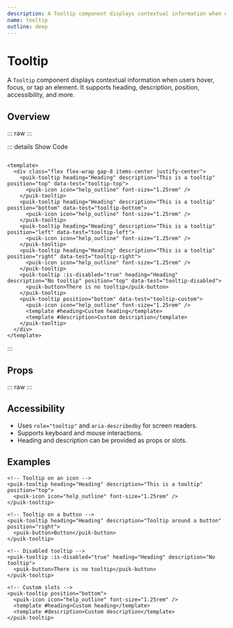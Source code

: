 ```yaml
---
description: A Tooltip component displays contextual information when users hover, focus, or tap an element. It supports heading, description, position, accessibility, and more.
name: tooltip
outline: deep
---
```


<script setup>
import Tooltip from '@vitepress/components/Tooltip.vue';
import DataAttributes from '@vitepress/utilities/DataAttributes.vue';
import ComponentOverview from '@vitepress/utilities/ComponentOverview.vue';

const tooltip_attributes = [
  {
    prop: 'heading',
    type: 'string',
    default: undefined,
    description: 'Sets the tooltip heading (also available as a slot)'
  },
  {
    prop: 'description',
    type: 'string',
    default: undefined,
    description: 'Sets the tooltip description (also available as a slot)'
  },
  {
    prop: 'position',
    type: 'PuikTooltipPositions',
    details: `
enum PuikTooltipPositions {
  Top = 'top',
  Bottom = 'bottom',
  Left = 'left',
  Right = 'right',
}
    `,
    default: 'top',
    description: 'Sets the tooltip position'
  },
  {
    prop: 'isDisabled',
    type: 'boolean',
    default: false,
    description: 'Enable or disable the tooltip'
  },
  {
    prop: 'maxWidth',
    type: 'string',
    default: 'max-content',
    description: 'Sets a maximum width for the tooltip (in px)'
  },
  {
    prop: 'zindex',
    type: 'number',
    default: 1000,
    description: 'Sets the z-index level'
  },
  {
    prop: 'disappearDelay',
    type: 'number',
    default: 50,
    description: 'Sets the timer to make the tooltip disappear (in ms)'
  },
  {
    prop: 'dataTest',
    type: 'string',
    default: undefined,
    description: 'Sets the data-test attribute on the tooltip and its content'
  }
];
</script>

# Tooltip

A `Tooltip` component displays contextual information when users hover, focus, or tap an element. It supports heading, description, position, accessibility, and more.

## Overview

::: raw
<ComponentOverview>
  <Tooltip />
</ComponentOverview>
:::

::: details Show Code

```vue

<template>
  <div class="flex flex-wrap gap-8 items-center justify-center">
    <puik-tooltip heading="Heading" description="This is a tooltip" position="top" data-test="tooltip-top">
      <puik-icon icon="help_outline" font-size="1.25rem" />
    </puik-tooltip>
    <puik-tooltip heading="Heading" description="This is a tooltip" position="bottom" data-test="tooltip-bottom">
      <puik-icon icon="help_outline" font-size="1.25rem" />
    </puik-tooltip>
    <puik-tooltip heading="Heading" description="This is a tooltip" position="left" data-test="tooltip-left">
      <puik-icon icon="help_outline" font-size="1.25rem" />
    </puik-tooltip>
    <puik-tooltip heading="Heading" description="This is a tooltip" position="right" data-test="tooltip-right">
      <puik-icon icon="help_outline" font-size="1.25rem" />
    </puik-tooltip>
    <puik-tooltip :is-disabled="true" heading="Heading" description="No tooltip" position="top" data-test="tooltip-disabled">
      <puik-button>There is no tooltip</puik-button>
    </puik-tooltip>
    <puik-tooltip position="bottom" data-test="tooltip-custom">
      <puik-icon icon="help_outline" font-size="1.25rem" />
      <template #heading>Custom heading</template>
      <template #description>Custom description</template>
    </puik-tooltip>
  </div>
</template>

```

:::

## Props

::: raw
<DataAttributes :attributes="tooltip_attributes" />
:::

## Accessibility

- Uses `role="tooltip"` and `aria-describedby` for screen readers.
- Supports keyboard and mouse interactions.
- Heading and description can be provided as props or slots.

## Examples

```vue
<!-- Tooltip on an icon -->
<puik-tooltip heading="Heading" description="This is a tooltip" position="top">
  <puik-icon icon="help_outline" font-size="1.25rem" />
</puik-tooltip>

<!-- Tooltip on a button -->
<puik-tooltip heading="Heading" description="Tooltip around a button" position="right">
  <puik-button>Button</puik-button>
</puik-tooltip>

<!-- Disabled tooltip -->
<puik-tooltip :is-disabled="true" heading="Heading" description="No tooltip">
  <puik-button>There is no tooltip</puik-button>
</puik-tooltip>

<!-- Custom slots -->
<puik-tooltip position="bottom">
  <puik-icon icon="help_outline" font-size="1.25rem" />
  <template #heading>Custom heading</template>
  <template #description>Custom description</template>
</puik-tooltip>
```
